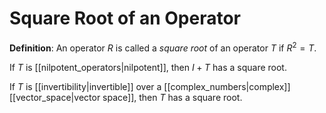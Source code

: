 # Square Root of an Operator
**Definition**: An operator $R$ is called a *square root* of an operator $T$ if $R^2 = T$.

If $T$ is [[nilpotent_operators|nilpotent]], then $I + T$ has a square root.

If $T$ is [[invertibility|invertible]] over a [[complex_numbers|complex]] [[vector_space|vector space]], then $T$ has a square root.